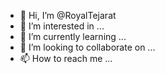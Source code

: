 - 👋 Hi, I’m @RoyalTejarat
- 👀 I’m interested in ...
- 🌱 I’m currently learning ...
- 💞️ I’m looking to collaborate on ...
- 📫 How to reach me ...

<!---
RoyalTejarat/RoyalTejarat is a ✨ special ✨ repository because its `README.md` (this file) appears on your GitHub profile.
You can click the Preview link to take a look at your changes.
--->
